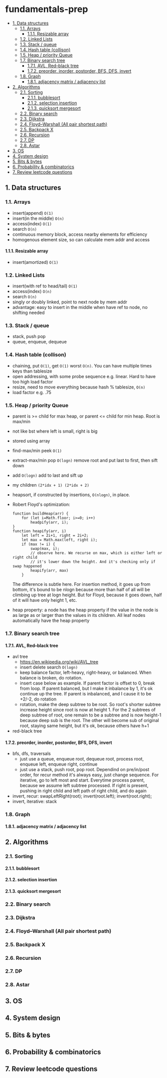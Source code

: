 # fundamentals-prep
<!-- TOC depthFrom:2 -->

- [1. Data structures](#1-data-structures)
    - [1.1. Arrays](#11-arrays)
        - [1.1.1. Resizable array](#111-resizable-array)
    - [1.2. Linked Lists](#12-linked-lists)
    - [1.3. Stack / queue](#13-stack--queue)
    - [1.4. Hash table (collison)](#14-hash-table-collison)
    - [1.5. Heap / priority Queue](#15-heap--priority-queue)
    - [1.7. Binary search tree](#17-binary-search-tree)
        - [1.7.1. AVL, Red–black tree](#171-avl-redblack-tree)
        - [1.7.2. preorder, inorder, postorder, BFS, DFS, invert](#172-preorder-inorder-postorder-bfs-dfs-invert)
    - [1.8. Graph](#18-graph)
        - [1.8.1. adjacency matrix / adjacency list](#181-adjacency-matrix--adjacency-list)
- [2. Algorithms](#2-algorithms)
    - [2.1. Sorting](#21-sorting)
        - [2.1.1. bubblesort](#211-bubblesort)
        - [2.1.2. selection insertion](#212-selection-insertion)
        - [2.1.3. quicksort mergesort](#213-quicksort-mergesort)
    - [2.2. Binary search](#22-binary-search)
    - [2.3. Dijkstra](#23-dijkstra)
    - [2.4. Floyd–Warshall (All pair shortest path)](#24-floydwarshall-all-pair-shortest-path)
    - [2.5. Backpack X](#25-backpack-x)
    - [2.6. Recursion](#26-recursion)
    - [2.7. DP](#27-dp)
    - [2.8. Astar](#28-astar)
- [3. OS](#3-os)
- [4. System design](#4-system-design)
- [5. Bits & bytes](#5-bits--bytes)
- [6. Probability & combinatorics](#6-probability--combinatorics)
- [7. Review leetcode questions](#7-review-leetcode-questions)

<!-- /TOC -->

## 1. Data structures

### 1.1. Arrays

- insert(append) `O(1)`
- insert(in the middle) `O(n)`
- access(index) `O(1)`
- search `O(n)`
- continuous memory block, access nearby elements for efficiency
- homogenous element size, so can calculate mem addr and access

#### 1.1.1. Resizable array

- insert(amortized) `O(1)`

### 1.2. Linked Lists

- insert(with ref to head/tail) `O(1)`
- access(index) `O(n)`
- search `O(n)`
- singly or doubly linked, point to next node by mem addr
- advantage: easy to insert in the middle when have ref to node, no shifting needed

### 1.3. Stack / queue

- stack, push pop
- queue, enqueue, dequeue

### 1.4. Hash table (collison)

- chaining, put `O(1)`, get `O(1)` worst `O(n)`. You can have multiple times keys than tablesize
- open addressing, with some probe sequence e.g. linear. Hard to have too high load factor
- resize, need to move everything because hash % tablesize, `O(n)`
- load factor e.g. .75

### 1.5. Heap / priority Queue

- parent is >= child for max heap, or parent <= child for min heap. Root is max/min
- not like bst where left is small, right is big
- stored using array
- find-max/min peek `O(1)`
- extract-max/min pop `O(logn)` remove root and put last to first, then sift down
- add `O(logn)` add to last and sift up
- my children `(2*idx + 1) (2*idx + 2)`
- heapsort, if constructed by insertions, `O(nlogn)`, in place.
- Robert Floyd's optimization:
    ```
    function buildHeap(arr) {
        for (let i=Math.floor; i>=0; i++)
            headpify(arr, i);
    }
    function heapify(arr, i)
        let left = 2i+1, right = 2i+2;
        let max = Math.max(left, right i);
        if (max != i) {
            swap(max, i);
            // observe here. We recurse on max, which is either left or right child
            // it's lower down the height. And it's checking only if swap happened
            heapify(arr, max)
        }
    ```
    The difference is subtle here. For insertion method, it goes up from bottom, it's bound to be nlogn because more than half of all will be climbing up tree at logn height. But for Floyd, because it goes down, half of it will have only height 1, etc.

- heap property: a node has the heap property if the value in the node is as large as or larger than the values in its children. All leaf nodes automatically have the heap property

### 1.7. Binary search tree

#### 1.7.1. AVL, Red–black tree

- avl tree
    - https://en.wikipedia.org/wiki/AVL_tree
    - insert delete search `O(logn)`
    - keep balance factor, left-heavy, right-heavy, or balanced. When balance is broken, do rotation.
    - insert case below as example. If parent factor is offset to 0, break from loop. If parent balanced, but I make it inbalance by 1, it's ok continue up the tree. If parent is inbalanced, and I cause it to be +2/-2, do rotation
    - rotation, make the deep subtree to be root. So root's shorter subtree increase height since root is now at height 1. For the 2 subtrees of deep subtree of root, one remain to be a subtree and is now height-1 because deep sub is the root. The other will become sub of original root, staying same height, but it's ok, because others have h+1
- red-black tree

#### 1.7.2. preorder, inorder, postorder, BFS, DFS, invert

- bfs, dfs, traversals
    - just use a queue, enqueue root, dequeue root, process root, enqueue left, enqueue right, continue
    - just use a stack, push root, pop root. Dependind on pre/in/post order, for recur method it's always easy, just change sequence. For iterative, go to left most and start. Everytime process parent, because we assume left subtree processed. If right is present, pushing in right child and left path of right child, and do again
- invert, recur: swapLeftRight(root); invert(root.left); invert(root.right);
- invert, iterative: stack

### 1.8. Graph

#### 1.8.1. adjacency matrix / adjacency list

## 2. Algorithms

### 2.1. Sorting

#### 2.1.1. bubblesort

#### 2.1.2. selection insertion

#### 2.1.3. quicksort mergesort

### 2.2. Binary search

### 2.3. Dijkstra

### 2.4. Floyd–Warshall (All pair shortest path)

### 2.5. Backpack X

### 2.6. Recursion

### 2.7. DP

### 2.8. Astar

## 3. OS

## 4. System design

## 5. Bits & bytes

## 6. Probability & combinatorics

## 7. Review leetcode questions

